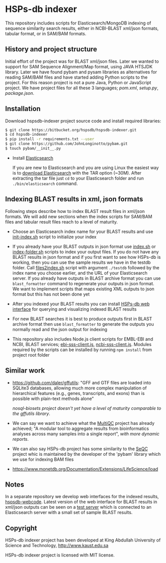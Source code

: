 # HSPs-db indexer

This repository includes scripts for Elasticsearch/MongoDB indexing of sequence
similarity search results, either in NCBI-BLAST xml/json formats, tabular format,
or in SAM/BAM formats.

## History and project structure

Initial effort of the project was for BLAST xml/json files.
Later we wanted to support for SAM Sequence Alignment/Map format,
using JAVA HTSJDK library.
Later we have found pybam and pysam libraries as alternatives for reading SAM/BAM
files and have started adding Python scripts to the project.
For this reason project is not a pure Java, Python or JavaScript project.
We have project files for all these 3 languages; _pom.xml_, _setup.py_,
_package.json_.

## Installation

Download hspsdb-indexer project source code and install required libraries:
```bash
$ git clone https://bitbucket.org/hspsdb/hspsdb-indexer.git
$ cd hspsdb-indexer
$ pip install -r requirements.txt --user
$ git clone https://github.com/JohnLonginotto/pybam.git
$ touch pybam/__init__.py
```

* Install [Elasticsearch](https://www.elastic.co)

  If you are new to Elasticsearch and  you are using Linux
  the easiest way is to [download Elasticsearch](
  https://www.elastic.co/downloads/elasticsearch) with the TAR option (~30M).
  After extracting the tar file just `cd` to your Elasticsearch folder
  and run `./bin/elasticsearch` command.

## Indexing BLAST results in xml, json formats
  
Following steps describe how to index BLAST result files in xml/json formats. 
We will add new sections when the index scripts for SAM/BAM files and tabular
result files reach to a level of maturity.

* Choose an Elasticsearch index name for your BLAST results
  and use [init-index.sh](scripts/init-index.sh)
  script to initialize your index

* If you already have your BLAST outputs in json format use
  [index.sh](scripts/index.sh)
  or [index-folder.sh](scripts/files2index.sh) scripts
  to index your output files.
  If you do not have any BLAST results in json format and if you first want to
  see how HSPs-db is working,
  then you can use the sample results we have in the testdb folder.
  Call [files2index.sh](scripts/files2index.sh) script with argument `./testdb`
  followed by the index name you choose earlier, and the URL of your Elasticsearch
  server.
  If you already have outputs in BLAST archive format you can use
  `blast_formatter` command to regenerate your outputs in json format.
  We want to implement scripts that maps existing XML outputs to json format
  but this has not been done yet

* After you indexed your BLAST results you can install
 [HSPs-db web interface](https://github.com/uludag/hspsdb-webcode)
  for querying and visualizing indexed BLAST results

* For new BLAST searches it is best to produce outputs first in BLAST archive format
  then use `blast_formatter` to generate the outputs you normally read
  and the json output for indexing

* This repository also includes Node.js client scripts for EMBL-EBI and NCBI,
  BLAST services; [ebi-sss-client.js](scripts/ebi-sss-client.js),
  [ncbi-sss-client.js](scripts/ncbi-sss-client.js).
  Modules required by the scripts can be installed
  by running `npm install` from project root folder

## Similar work

* https://github.com/daler/gffutils:
  "GFF and GTF files are loaded into SQLite3 databases,
  allowing much more complex manipulation of hierarchical features
  (e.g., genes, transcripts, and exons) than is possible with plain-text methods
  alone"
  
  _nosql-biosets project doesn't yet have a level of maturity comparable
   to the gffutils library_.

* We can say we want to achieve what the [MultiQC](http://multiqc.info) project
  has already achieved; "A modular tool to aggregate results from bioinformatics
  analyses across many samples into a single report", _with more dynamic reports_.

* We can also say HSPs-db project has some similarity to the
 [SeQC](https://github.com/JohnLonginotto/SeQC) project whic is maintained
 by the developer of the 'pybam' library which we use for indexing BAM files
 
 * https://www.monetdb.org/Documentation/Extensions/LifeScience/load 

## Notes

In a separate repository we develop web interfaces for the indexed results,
[hspsdb-webcode](https://github.com/uludag/hspsdb-webcode).
Latest version of the web interface for BLAST results in xml/json outputs
can be seen on a [test server](http://hspsdb-test.herokuapp.com)
which is connected to an Elasticsearch server with a small set of sample
BLAST results.

## Copyright

HSPs-db indexer project has been developed
at King Abdullah University of Science and Technology, http://www.kaust.edu.sa

HSPs-db indexer project is licensed with MIT license.
